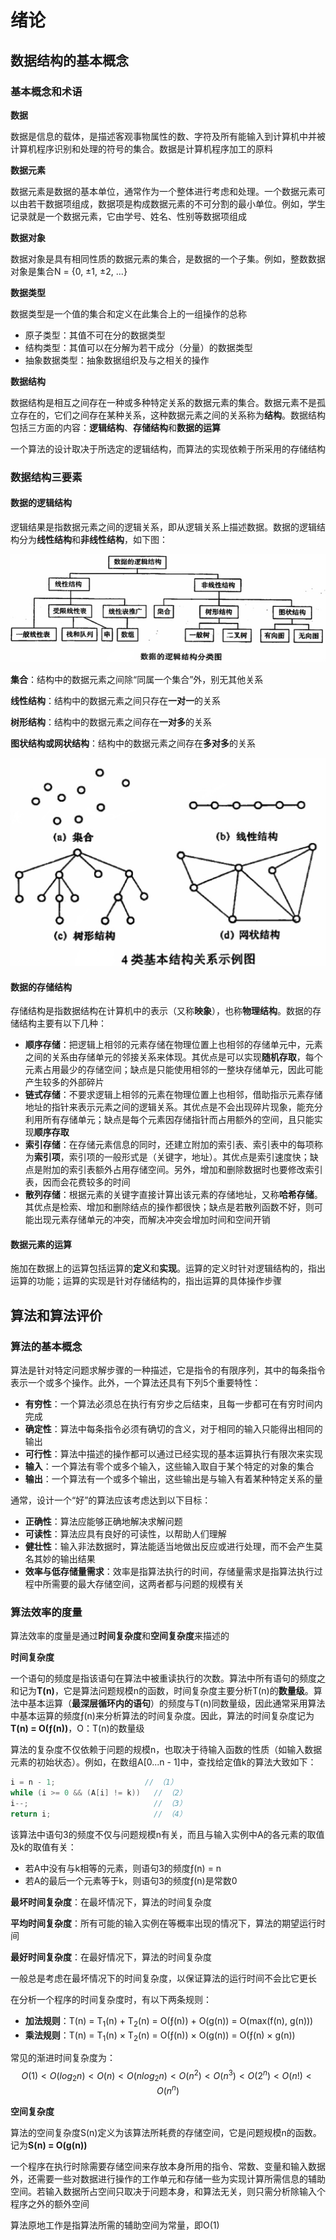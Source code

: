 # 绪论

## 数据结构的基本概念

### 基本概念和术语

**数据**

数据是信息的载体，是描述客观事物属性的数、字符及所有能输入到计算机中并被计算机程序识别和处理的符号的集合。数据是计算机程序加工的原料

**数据元素**

数据元素是数据的基本单位，通常作为一个整体进行考虑和处理。一个数据元素可以由若干数据项组成，数据项是构成数据元素的不可分割的最小单位。例如，学生记录就是一个数据元素，它由学号、姓名、性别等数据项组成

**数据对象**

数据对象是具有相同性质的数据元素的集合，是数据的一个子集。例如，整数数据对象是集合N = {0, ±1, ±2, ...}

**数据类型**

数据类型是一个值的集合和定义在此集合上的一组操作的总称

- 原子类型：其值不可在分的数据类型
- 结构类型：其值可以在分解为若干成分（分量）的数据类型
- 抽象数据类型：抽象数据组织及与之相关的操作

**数据结构**

数据结构是相互之间存在一种或多种特定关系的数据元素的集合。数据元素不是孤立存在的，它们之间存在某种关系，这种数据元素之间的关系称为**结构**。数据结构包括三方面的内容：**逻辑结构**、**存储结构**和**数据的运算**

一个算法的设计取决于所选定的逻辑结构，而算法的实现依赖于所采用的存储结构



### 数据结构三要素

#### 数据的逻辑结构

逻辑结果是指数据元素之间的逻辑关系，即从逻辑关系上描述数据。数据的逻辑结构分为**线性结构**和**非线性结构**，如下图：

<img src="pictures\绪论\01.png" style="zoom:80%;" />



**集合**：结构中的数据元素之间除“同属一个集合”外，别无其他关系

**线性结构**：结构中的数据元素之间只存在**一对一**的关系

**树形结构**：结构中的数据元素之间存在**一对多**的关系

**图状结构或网状结构**：结构中的数据元素之间存在**多对多**的关系

<img src="pictures\绪论\02.png" style="zoom: 50%;" />



#### 数据的存储结构

存储结构是指数据结构在计算机中的表示（又称**映象**），也称**物理结构**。数据的存储结构主要有以下几种：

- **顺序存储**：把逻辑上相邻的元素存储在物理位置上也相邻的存储单元中，元素之间的关系由存储单元的邻接关系来体现。其优点是可以实现**随机存取**，每个元素占用最少的存储空间；缺点是只能使用相邻的一整块存储单元，因此可能产生较多的外部碎片
- **链式存储**：不要求逻辑上相邻的元素在物理位置上也相邻，借助指示元素存储地址的指针来表示元素之间的逻辑关系。其优点是不会出现碎片现象，能充分利用所有存储单元；缺点是每个元素因存储指针而占用额外的空间，且只能实现**顺序存取**
- **索引存储**：在存储元素信息的同时，还建立附加的索引表、索引表中的每项称为**索引项**，索引项的一般形式是（关键字，地址）。其优点是索引速度快；缺点是附加的索引表额外占用存储空间。另外，增加和删除数据时也要修改索引表，因而会花费较多的时间
- **散列存储**：根据元素的关键字直接计算出该元素的存储地址，又称**哈希存储**。其优点是检索、增加和删除结点的操作都很快；缺点是若散列函数不好，则可能出现元素存储单元的冲突，而解决冲突会增加时间和空间开销



#### 数据元素的运算

施加在数据上的运算包括运算的**定义**和**实现**。运算的定义时针对逻辑结构的，指出运算的功能；运算的实现是针对存储结构的，指出运算的具体操作步骤



## 算法和算法评价

### 算法的基本概念

算法是针对特定问题求解步骤的一种描述，它是指令的有限序列，其中的每条指令表示一个或多个操作。此外，一个算法还具有下列5个重要特性：

- **有穷性**：一个算法必须总在执行有穷步之后结束，且每一步都可在有穷时间内完成
- **确定性**：算法中每条指令必须有确切的含义，对于相同的输入只能得出相同的输出
- **可行性**：算法中描述的操作都可以通过已经实现的基本运算执行有限次来实现
- **输入**：一个算法有零个或多个输入，这些输入取自于某个特定的对象的集合
- **输出**：一个算法有一个或多个输出，这些输出是与输入有着某种特定关系的量

通常，设计一个“好”的算法应该考虑达到以下目标：

- **正确性**：算法应能够正确地解决求解问题
- **可读性**：算法应具有良好的可读性，以帮助人们理解
- **健壮性**：输入非法数据时，算法能适当地做出反应或进行处理，而不会产生莫名其妙的输出结果
- **效率与低存储量需求**：效率是指算法执行的时间，存储量需求是指算法执行过程中所需要的最大存储空间，这两者都与问题的规模有关



### 算法效率的度量

算法效率的度量是通过**时间复杂度**和**空间复杂度**来描述的



**时间复杂度**

一个语句的频度是指该语句在算法中被重读执行的次数。算法中所有语句的频度之和记为**T(n)**，它是算法问题规模n的函数，时间复杂度主要分析T(n)的**数量级**。算法中基本运算（**最深层循环内的语句**）的频度与T(n)同数量级，因此通常采用算法中基本运算的频度ƒ(n)来分析算法的时间复杂度。因此，算法的时间复杂度记为**T(n) = O(ƒ(n))**，O：T(n)的数量级

算法的复杂度不仅依赖于问题的规模n，也取决于待输入函数的性质（如输入数据元素的初始状态）。例如，在数组A[0...n - 1]中，查找给定值k的算法大致如下：

```c++
i = n - 1;					  // （1）
while (i >= 0 && (A[i] != k))   // （2）
i--;                            // （3）
return i;                       // （4）
```

该算法中语句3的频度不仅与问题规模n有关，而且与输入实例中A的各元素的取值及k的取值有关：

- 若A中没有与k相等的元素，则语句3的频度ƒ(n) = n
- 若A的最后一个元素等于k，则语句3的频度ƒ(n)是常数0

**最坏时间复杂度**：在最坏情况下，算法的时间复杂度

**平均时间复杂度**：所有可能的输入实例在等概率出现的情况下，算法的期望运行时间

**最好时间复杂度**：在最好情况下，算法的时间复杂度

一般总是考虑在最坏情况下的时间复杂度，以保证算法的运行时间不会比它更长



在分析一个程序的时间复杂度时，有以下两条规则：

- **加法规则**：T(n) = T<sub>1</sub>(n) + T<sub>2</sub>(n)  = O(ƒ(n)) + O(g(n)) = O(max(f(n), g(n)))
- **乘法规则**：T(n) = T<sub>1</sub>(n) × T<sub>2</sub>(n) = O(ƒ(n)) × O(g(n)) = O(ƒ(n) × g(n))



常见的渐进时间复杂度为：
$$
O(1) < O(log_2n) < O(n) < O(nlog_2n) < O(n^2) < O(n^3) < O(2^n) < O(n!) < O(n^n)
$$


**空间复杂度**

算法的空间复杂度S(n)定义为该算法所耗费的存储空间，它是问题规模n的函数。记为**S(n) = O(g(n))**

一个程序在执行时除需要存储空间来存放本身所用的指令、常数、变量和输入数据外，还需要一些对数据进行操作的工作单元和存储一些为实现计算所需信息的辅助空间。若输入数据所占空间只取决于问题本身，和算法无关，则只需分析除输入个程序之外的额外空间

算法原地工作是指算法所需的辅助空间为常量，即O(1)
